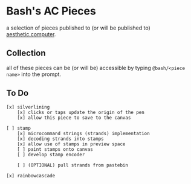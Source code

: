 # Bash's AC Pieces
a selection of pieces published to (or will be published to) [aesthetic.computer](https://github.com/digitpain/aesthetic.computer).

## Collection
all of these pieces can be (or will be) accessible by typing `@bash/<piece name>` into the prompt.

## To Do
```
[x] silverlining
	[x] clicks or taps update the origin of the pen
	[x] allow this piece to save to the canvas

[ ] stamp
	[x] microcommand strings (strands) implementation
	[x] decoding strands into stamps
	[x] allow use of stamps in preview space
	[ ] paint stamps onto canvas
	[ ] develop stamp encoder

	[ ] (OPTIONAL) pull strands from pastebin

[x] rainbowcascade
```